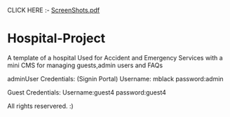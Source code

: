 CLICK HERE :- [ScreenShots.pdf](https://github.com/SProga/Hospital-Project/files/6852708/ScreenShots.pdf)


# Hospital-Project
A template of a hospital Used for Accident and Emergency Services with a mini CMS for managing guests,admin users and FAQs 

adminUser Credentials:
(Signin Portal)
Username: mblack
password:admin

Guest Credentials:
Username:guest4
password:guest4

All rights reservered. :)
